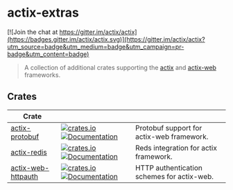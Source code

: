 # actix-extras

[![Join the chat at https://gitter.im/actix/actix](https://badges.gitter.im/actix/actix.svg)](https://gitter.im/actix/actix?utm_source=badge&utm_medium=badge&utm_campaign=pr-badge&utm_content=badge)

> A collection of additional crates supporting the [actix] and [actix-web] frameworks.


## Crates

| Crate                |                                                                                                                                                                                                                      |                                            |
| -------------------- | -------------------------------------------------------------------------------------------------------------------------------------------------------------------------------------------------------------------- | ------------------------------------------ |
| [actix-protobuf]     | [![crates.io](https://img.shields.io/crates/v/actix-protobuf)](https://crates.io/crates/actix-protobuf) [![Documentation](https://docs.rs/actix-protobuf/badge.svg)](https://docs.rs/actix-protobuf)                 | Protobuf support for actix-web framework.  |
| [actix-redis]        | [![crates.io](https://img.shields.io/crates/v/actix-redis)](https://crates.io/crates/actix-redis) [![Documentation](https://docs.rs/actix-redis/badge.svg)](https://docs.rs/actix-redis)                             | Reds integration for actix framework.      |
| [actix-web-httpauth] | [![crates.io](https://img.shields.io/crates/v/actix-web-httpauth)](https://crates.io/crates/actix-web-httpauth) [![Documentation](https://docs.rs/actix-web-httpauth/badge.svg)](https://docs.rs/actix-web-httpauth) | HTTP authentication schemes for actix-web. |


<!-- REFERENCES -->
[actix]: https://github.com/actix/actix
[actix-web]: https://github.com/actix/actix-web
[actix-protobuf]: actix-protobuf
[actix-redis]: actix-redis
[actix-web-httpauth]: actix-web-httpauth
